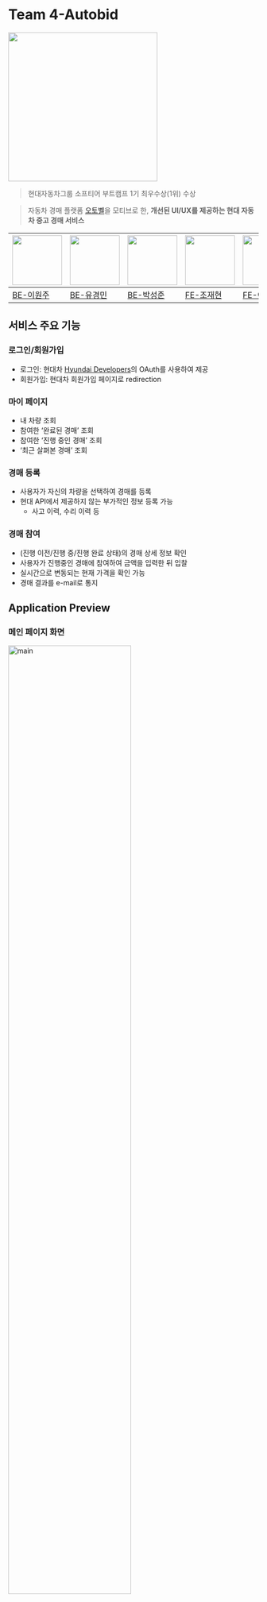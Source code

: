# Team 4-Autobid
<img src="http://www.notion.so/image/https%3A%2F%2Fs3-us-west-2.amazonaws.com%2Fsecure.notion-static.com%2F3a9d1378-3832-4678-9cce-eb668bc6d5cd%2Fimage.png?table=block&id=174a2fa0-bbd3-4e4d-bd57-ff5ecdb1f722&spaceId=654c694f-7a05-4bfa-a79f-369335030698&width=250&userId=43a338c7-3486-46bf-8991-5bd9f52814fe&cache=v2" width="300px" height="300px">

> 현대자동차그룹 소프티어 부트캠프 1기 최우수상(1위) 수상

> 자동차 경매 플랫폼 [오토벨](https://autobell.co.kr/main?utm_source=googlesearch&utm_medium=cpc&utm_id=main_pc&utm_content=A_Brand&utm_term=%EC%98%A4%ED%86%A0%EB%B2%A8&utm_campaign=2022safety&gclid=Cj0KCQiA8t2eBhDeARIsAAVEga0Pol2UOl6mzdNGHn4RDNrCSZvZUf8xTLeBhp3EFt37tlMwbvWa61YaAkj2EALw_wcB)을 모티브로 한, **개선된 UI/UX를 제공하는 현대 자동차 중고 경매 서비스**

|<img src="https://avatars.githubusercontent.com/u/87362456?v=4" width="100px">|<img src="https://avatars.githubusercontent.com/u/28686334?v=4" width="100px">|<img src="https://avatars.githubusercontent.com/u/63576379?v=4" width="100px">|<img src="https://avatars.githubusercontent.com/u/33449712?v=4" width="100px">|<img src="https://avatars.githubusercontent.com/u/33441923?v=4" width="100px">| 
|--|--|--|--|--| 
|[BE-이원주](https://github.com/wonju-dev)|[BE-유경민](https://github.com/benny1020)|[BE-박성준](https://github.com/tjdwns4537)|[FE-조재현](https://github.com/hyunrice98)|[FE-이수균](https://github.com/RandomlyChristen)|

## 서비스 주요 기능
### 로그인/회원가입
- 로그인: 현대차 [Hyundai Developers](https://developers.hyundai.com/web/v1/hyundai/main)의 OAuth를 사용하여 제공
- 회원가입: 현대차 회원가입 페이지로 redirection
### 마이 페이지
- 내 차량 조회
- 참여한 ‘완료된 경매’ 조회
- 참여한 ‘진행 중인 경매’ 조회
- ‘최근 살펴본 경매’ 조회
### 경매 등록
- 사용자가 자신의 차량을 선택하여 경매를 등록
- 현대 API에서 제공하지 않는 부가적인 정보 등록 가능
    - 사고 이력, 수리 이력 등
### 경매 참여
- (진행 이전/진행 중/진행 완료 상태)의 경매 상세 정보 확인
- 사용자가 진행중인 경매에 참여하여 금액을 입력한 뒤 입찰
- 실시간으로 변동되는 현재 가격을 확인 가능
- 경매 결과를 e-mail로 통지

## Application Preview
### 메인 페이지 화면
<img width="70%" alt="main" src="https://user-images.githubusercontent.com/33449712/220873387-775a8cdc-d85d-4b61-b661-d242809c4a4f.png">

### 로그인 연동 화면
<img width="40%" alt="login" src="https://user-images.githubusercontent.com/33449712/220873668-ddb78948-f0e9-4ee8-9d88-6f1479850756.png">

### 마이페이지
<img width="70%" alt="mypage" src="https://user-images.githubusercontent.com/33449712/220873694-52f65367-31df-4bd8-895e-be7939d4fa25.png">

### 경매 중
![bid2](https://user-images.githubusercontent.com/33449712/220876480-810660eb-69b9-40f3-bf46-4c0b4c11a72e.gif)

### 경매 입찰 성공
https://user-images.githubusercontent.com/33449712/220875296-fc97fa9b-5a80-4bf3-98e6-0d28a176e630.mov

## Tech Stacks 
### Front-End
<img src="https://img.shields.io/badge/html5-E34F26?style=for-the-badge&logo=html5&logoColor=white"> <img src="https://img.shields.io/badge/css-1572B6?style=for-the-badge&logo=css3&logoColor=white"> <img src="https://img.shields.io/badge/javascript-F7DF1E?style=for-the-badge&logo=javascript&logoColor=black"> <img src="https://img.shields.io/badge/typescript-3178C6?style=for-the-badge&logo=typescript&logoColor=white">  <img src="https://img.shields.io/badge/Redux-764ABC?style=for-the-badge&logo=Redux&logoColor=white"> <img src="https://img.shields.io/badge/fontawesome-339AF0?style=for-the-badge&logo=fontawesome&logoColor=white">
### Back-End
<img src="https://img.shields.io/badge/java-007396?style=for-the-badge&logo=java&logoColor=white"> <img src="https://img.shields.io/badge/spring-6DB33F?style=for-the-badge&logo=spring&logoColor=white"> <img src="https://img.shields.io/badge/springboot-6DB33F?style=for-the-badge&logo=springboot&logoColor=white"> 

<img src="https://img.shields.io/badge/mysql-4479A1?style=for-the-badge&logo=mysql&logoColor=white"> <img src="https://img.shields.io/badge/Kafka-231F20?style=for-the-badge&logo=Apache Kafka&logoColor=white"/> <img src="https://img.shields.io/badge/Redis-DC382D?style=for-the-badge&logo=Redis&logoColor=white"/> 

<img src="https://img.shields.io/badge/Amazon AWS-232F3E?style=for-the-badge&logo=Amazon AWS&logoColor=white"> <img src="https://img.shields.io/badge/Docker-2496ED?style=for-the-badge&logo=Docker&logoColor=white"/> <img src="https://img.shields.io/badge/Jenkins-D24939?style=for-the-badge&logo=Jenkins&logoColor=white"/>
----------
### ERD
[ERD Diagram](https://user-images.githubusercontent.com/28686334/217983919-ea3fef3c-528a-46d6-aa05-8cd76f0afd7f.png)

### Backend Architecture
[Backend Architecture](https://user-images.githubusercontent.com/28686334/217983717-36766e62-07f8-4ee1-9e00-45a0acfeb118.png)

### Application Prototype
[figma](https://www.figma.com/file/Qt1bRpkeUSxen2YhSjqXD9/AutoBid?node-id=0%3A1&t=WWyWItSh1UXyqjWM-0)

### Conversations
[notion](https://equal-tern-dd8.notion.site/6942683c75fa44f7b8831a4e3b33f699)

[wiki](https://github.com/softeerbootcamp/Team4-AutoBid/wiki)



